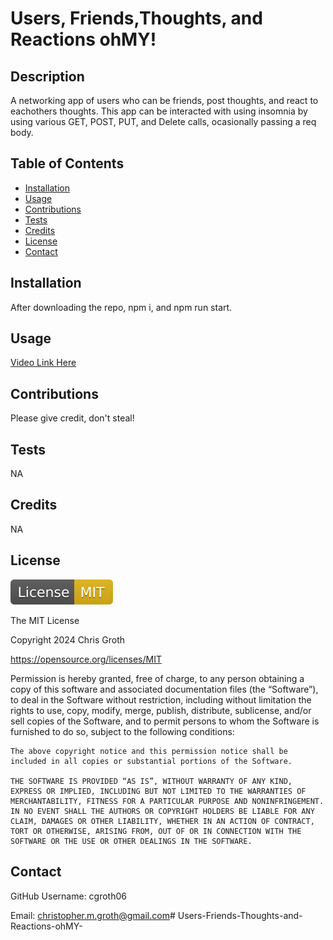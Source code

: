 # Users, Friends,Thoughts, and Reactions ohMY!

## Description

A networking app of users who can be friends, post thoughts, and react to eachothers thoughts. This app can be interacted with using insomnia by using various GET, POST, PUT, and Delete calls, ocasionally passing a req body. 

## Table of Contents
- [Installation](#installation)
- [Usage](#usage)
- [Contributions](#contributions)
- [Tests](#tests)
- [Credits](#credits)
- [License](#license)
- [Contact](#contact)

## Installation

After downloading the repo, npm i, and  npm run start.

## Usage

[Video Link Here](https://drive.google.com/file/d/1wowehwML_3QVhXFwuxtnNteEw1U1lSAm/view?usp=sharing)

## Contributions

Please give credit, don't steal!

## Tests

NA

## Credits

NA

## License

![MIT License](assets/mit.svg)

The MIT License

Copyright 2024 Chris Groth

https://opensource.org/licenses/MIT

Permission is hereby granted, free of charge, to any person obtaining a copy of this software and associated documentation files (the “Software”), to deal in the Software without restriction, including without limitation the rights to use, copy, modify, merge, publish, distribute, sublicense, and/or sell copies of the Software, and to permit persons to whom the Software is furnished to do so, subject to the following conditions:
    
    The above copyright notice and this permission notice shall be included in all copies or substantial portions of the Software.
    
    THE SOFTWARE IS PROVIDED “AS IS”, WITHOUT WARRANTY OF ANY KIND, EXPRESS OR IMPLIED, INCLUDING BUT NOT LIMITED TO THE WARRANTIES OF MERCHANTABILITY, FITNESS FOR A PARTICULAR PURPOSE AND NONINFRINGEMENT. IN NO EVENT SHALL THE AUTHORS OR COPYRIGHT HOLDERS BE LIABLE FOR ANY CLAIM, DAMAGES OR OTHER LIABILITY, WHETHER IN AN ACTION OF CONTRACT, TORT OR OTHERWISE, ARISING FROM, OUT OF OR IN CONNECTION WITH THE SOFTWARE OR THE USE OR OTHER DEALINGS IN THE SOFTWARE.

## Contact

GitHub Username: cgroth06

Email: christopher.m.groth@gmail.com# Users-Friends-Thoughts-and-Reactions-ohMY-
